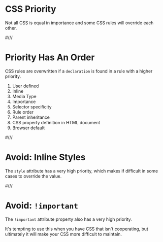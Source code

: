 # CSS Priority

Not all CSS is equal in importance and some CSS rules will override each other.


#///

# Priority Has An Order

CSS rules are overwritten if a `declaration` is found in a rule with a higher priority.

1. User defined
2. Inline
3. Media Type
4. Importance
5. Selector specificity
6. Rule order
7. Parent inheritance
8. CSS property definition in HTML document
9. Browser default


#///

# Avoid: Inline Styles

The `style` attribute has a very high priority, which makes if difficult in some cases to override the value.



#///

# Avoid: `!important`

The `!important` attribute property also has a very high priority.

It's tempting to use this when you have CSS that isn't cooperating, but ultimately it will make your CSS more difficult to maintain.